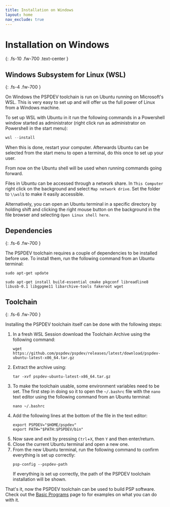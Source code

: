 ```yaml
---
title: Installation on Windows
layout: home
nav_exclude: true
---
```


# Installation on Windows
{: .fs-10 .fw-700 .text-center }

## Windows Subsystem for Linux (WSL)
{: .fs-4 .fw-700 }

On Windows the PSPDEV toolchain is run on Ubuntu running on Microsoft's WSL. This is very easy to set up and will offer us the full power of Linux from a Windows machine.

To set up WSL with Ubuntu in it run the following commands in a Powershell window started as administrator (right click run as administrator on Powershell in the start menu):

```powershell
wsl --install
```

When this is done, restart your computer. Afterwards Ubuntu can be selected from the start menu to open a terminal, do this once to set up your user.

From now on the Ubuntu shell will be used when running commands going forward.

Files in Ubuntu can be accessed through a network share. In `This Computer` right click on the background and select `Map network drive`. Set the folder to `\\wsl$` to make it easily accessible.

Alternatively, you can open an Ubuntu terminal in a specific directory by holding shift and clicking the right mouse button on the background in the file browser and selecting `Open Linux shell here`.

## Dependencies
{: .fs-6 .fw-700 }

The PSPDEV toolchain requires a couple of dependencies to be installed before use. To install them, run the following command from an Ubuntu terminal:

```shell
sudo apt-get update
```

```shell
sudo apt-get install build-essential cmake pkgconf libreadline8 libusb-0.1 libgpgme11 libarchive-tools fakeroot wget
```

## Toolchain 
{: .fs-6 .fw-700 }

Installing the PSPDEV toolchain itself can be done with the following steps:

1. In a fresh WSL Session download the Toolchain Archive using the following command:
    ```shell
    wget https://github.com/pspdev/pspdev/releases/latest/download/pspdev-ubuntu-latest-x86_64.tar.gz
    ```
2. Extract the archive using:
    ```shell
    tar -xvf pspdev-ubuntu-latest-x86_64.tar.gz
    ```
3. To make the toolchain usable, some environment variables need to be set. The first step in doing so it to open the `~/.bashrc` file with the `nano` text editor using the following command from an Ubuntu terminal:
    ```shell
    nano ~/.bashrc
    ```
4. Add the following lines at the bottom of the file in the text editor:
    ```shell
    export PSPDEV="$HOME/pspdev"
    export PATH="$PATH:$PSPDEV/bin"
    ```
5. Now save and exit by pressing `Ctrl`+`X`, then `Y` and then enter/return.
6. Close the current Ubuntu terminal and open a new one.
7. From the new Ubuntu terminal, run the following command to confirm everything is set up correctly:
    ```shell
    psp-config --pspdev-path
    ```
    If everything is set up correctly, the path of the PSPDEV toolchain installation will be shown.

That's it, now the PSPDEV toolchain can be used to build PSP software. Check out the [Basic Programs](../basic_programs.html) page to for examples on what you can do with it.
